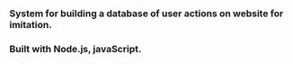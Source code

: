 <h3>System for building a database of user actions on website for imitation.</h3>
<h3>Built with Node.js, javaScript.</h3>
